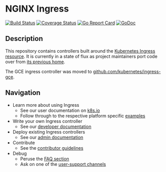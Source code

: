 # NGINX Ingress

[![Build Status](https://travis-ci.org/kubernetes/ingress.svg?branch=master)](https://travis-ci.org/kubernetes/ingress)
[![Coverage Status](https://coveralls.io/repos/github/kubernetes/ingress/badge.svg?branch=master)](https://coveralls.io/github/kubernetes/ingress)
[![Go Report Card](https://goreportcard.com/badge/github.com/kubernetes/ingress)](https://goreportcard.com/report/github.com/kubernetes/ingress)
[![GoDoc](https://godoc.org/github.com/kubernetes/ingress?status.svg)](https://godoc.org/github.com/kubernetes/ingress)

## Description

This repository contains controllers built around the [Kubernetes Ingress resource](http://kubernetes.io/docs/user-guide/ingress/).
It is currently in a state of flux as project maintainers port code over from [its previous home](https://github.com/kubernetes/contrib/tree/master/ingress).

The GCE ingress controller was moved to [github.com/kubernetes/ingress-gce](https://github.com/kubernetes/ingress-gce).

## Navigation

* Learn more about using Ingress
     * See our user documentation on [k8s.io](http://kubernetes.io/docs/user-guide/ingress/)
     * Follow through to the respective platform specific [examples](examples/README.md)
* Write your own Ingress controller
    * See our [developer documentation](docs/dev/README.md)
* Deploy existing Ingress controllers
    * See our [admin documentation](docs/admin.md)
* Contribute
    * See the [contributor guidelines](CONTRIBUTING.md)
* Debug
    * Peruse the [FAQ section](docs/faq/README.md)
    * Ask on one of the [user-support channels](CONTRIBUTING.md#support-channels)
